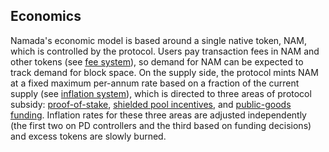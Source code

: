 ## Economics

Namada's economic model is based around a single native token, NAM, which is controlled by the protocol. Users pay transaction fees in NAM and other tokens (see [fee system](./economics/fee-system.md)), so demand for NAM can be expected to track demand for block space. On the supply side, the protocol mints NAM at a fixed maximum per-annum rate based on a fraction of the current supply (see [inflation system](./economics/inflation-system.md)), which is directed to three areas of protocol subsidy: [proof-of-stake](./economics/proof-of-stake.md), [shielded pool incentives](./economics/shielded-pool-incentives.md), and [public-goods funding](./economics/public-goods-funding.md). Inflation rates for these three areas are adjusted independently (the first two on PD controllers and the third based on funding decisions) and excess tokens are slowly burned.